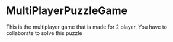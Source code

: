 # MultiPlayerPuzzleGame
 This is the multiplayer game that is made for 2 player. You have to collaborate to solve this puzzle
